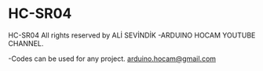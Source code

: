 # HC-SR04
HC-SR04
All rights reserved by ALİ SEVİNDİK -ARDUINO HOCAM YOUTUBE CHANNEL.


-Codes can be used for any project.
arduino.hocam@gmail.com
